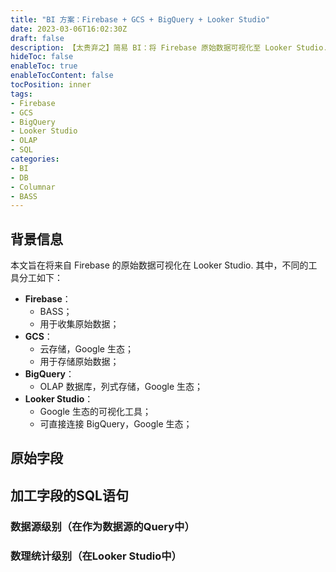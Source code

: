 ```yaml
---
title: "BI 方案：Firebase + GCS + BigQuery + Looker Studio"
date: 2023-03-06T16:02:30Z
draft: false
description: 【太贵弃之】简易 BI：将 Firebase 原始数据可视化至 Looker Studio.
hideToc: false
enableToc: true
enableTocContent: false
tocPosition: inner
tags:
- Firebase
- GCS
- BigQuery
- Looker Studio
- OLAP
- SQL
categories:
- BI
- DB
- Columnar
- BASS
---
```


## 背景信息

本文旨在将来自 Firebase 的原始数据可视化在 Looker Studio. 其中，不同的工具分工如下：

- **Firebase**：
  - BASS；
  - 用于收集原始数据；
- **GCS**：
  - 云存储，Google 生态；
  - 用于存储原始数据；
- **BigQuery**：
  - OLAP 数据库，列式存储，Google 生态；
- **Looker Studio**：
  - Google 生态的可视化工具；
  - 可直接连接 BigQuery，Google 生态；

## 原始字段



## 加工字段的SQL语句

### 数据源级别（在作为数据源的Query中）

### 数理统计级别（在Looker Studio中）
